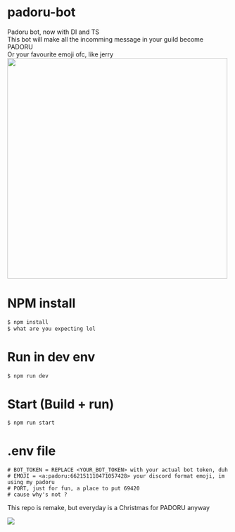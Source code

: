 # padoru-bot
Padoru bot, now with DI and TS <br/>
This bot will make all the incomming message in your guild become PADORU <br/>
Or your favourite emoji ofc, like jerry <br/>
<img src="https://i.redd.it/y8cmqu9ada341.jpg" width="500" height="auto"/>
# NPM install
```bash
$ npm install
$ what are you expecting lol
```

# Run in dev env
```bash
$ npm run dev
```

# Start (Build + run)
```bash
$ npm run start
```

# .env file
```dotenv
# BOT_TOKEN = REPLACE <YOUR_BOT_TOKEN> with your actual bot token, duh
# EMOJI = <a:padoru:662151110471057428> your discord format emoji, im using my padoru
# PORT, just for fun, a place to put 69420
# cause why's not ?
```
This repo is remake, but everyday is a Christmas for PADORU anyway

<img src="https://thumbs.gfycat.com/RaggedIckyEquestrian-size_restricted.gif" />

